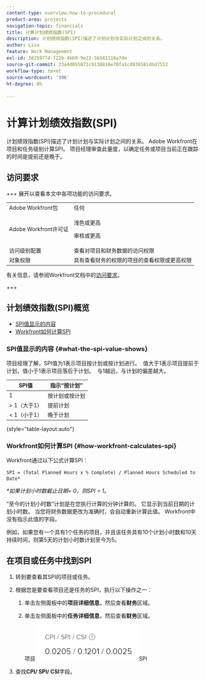 ```yaml
---
content-type: overview;how-to-procedural
product-area: projects
navigation-topic: financials
title: 计算计划绩效指数(SPI)
description: 计划绩效指数(SPI)描述了计划计划与实际计划之间的关系。
author: Lisa
feature: Work Management
exl-id: 38259774-f22b-4b69-9e22-5b541118a7de
source-git-commit: 23a4d055871c9138818e70fa1cd936581dbd7552
workflow-type: tm+mt
source-wordcount: '396'
ht-degree: 0%

---
```


# 计算计划绩效指数(SPI)

<!--
<p data-mc-conditions="QuicksilverOrClassic.Draft mode">(NOTE: Linked to the product. Do not change link.)</p>
-->

计划绩效指数(SPI)描述了计划计划与实际计划之间的关系。 Adobe Workfront在项目和任务级别计算SPI。 项目经理审查此量度，以确定任务或项目当前正在跟踪的时间是提前还是晚于。

## 访问要求

+++ 展开以查看本文中各项功能的访问要求。

<table style="table-layout:auto"> 
 <col> 
 <col> 
 <tbody> 
  <tr> 
   <td>Adobe Workfront包</td> 
   <td>任何</td> 
  </tr> 
  <tr> 
   <td>Adobe Workfront许可证</td> 
   <td>
   <p>浅色或更高</p>
   <p>审核或更高</p></td>  
  </tr> 
  <tr> 
   <td>访问级别配置</td> 
   <td>查看对项目和财务数据的访问权限</td> 
  </tr> 
  <tr> 
   <td>对象权限</td> 
   <td>具有查看财务的权限的项目的查看权限或更高权限</td> 
  </tr> 
 </tbody> 
</table>

有关信息，请参阅Workfront文档中的[访问要求](/help/quicksilver/administration-and-setup/add-users/access-levels-and-object-permissions/access-level-requirements-in-documentation.md)。

+++

## 计划绩效指数(SPI)概览

* [SPI值显示的内容](#what-the-spi-value-shows)
* [Workfront如何计算SPI](#how-workfront-calculates-spi)

### SPI值显示的内容 {#what-the-spi-value-shows}

项目经理了解，SPI值为1表示项目按计划或按计划进行。  值大于1表示项目提前于计划，值小于1表示项目落后于计划。  与1越远，与计划的偏差越大。

| **SPI值** | **指示“按计划”** |
|---|---|
| 1 | 按计划或按计划 |
| > 1（大于1） | 提前计划 |
| &lt; 1（小于1） | 晚于计划 |

{style="table-layout:auto"}

### Workfront如何计算SPI  {#how-workfront-calculates-spi}

Workfront通过以下公式计算SPI：

```
SPI = (Total Planned Hours x % Complete) / Planned Hours Scheduled to Date*
```

*&#42;如果计划小时数截止日期= 0，则SPI = 1*。

“至今的计划小时数”计划是在您执行计算的分钟计算的。 它显示到当前日期的计划小时数。 当您将财务数据更改为准确时，会自动重新计算此值。 Workfront中没有指示此值的字段。

例如，如果您有一个具有1个任务的项目，并且该任务具有10个计划小时数和10天持续时间，则第5天的计划小时数计划至今为5。 

## 在项目或任务中找到SPI

1. 转到要查看其SPI的项目或任务。
1. 根据您是要查看项目还是任务的SPI，执行以下操作之一：

   1. 单击左侧面板中的&#x200B;**项目详细信息**，然后查看&#x200B;**财务**&#x200B;区域。

   1. 单击左侧面板中的&#x200B;**任务详细信息**，然后查看&#x200B;**财务**&#x200B;区域。

      项目![上的](assets/spi-on-project-nwe.png)SPI

1. 查找&#x200B;**CPI/ SPI/ CSI**&#x200B;字段。
